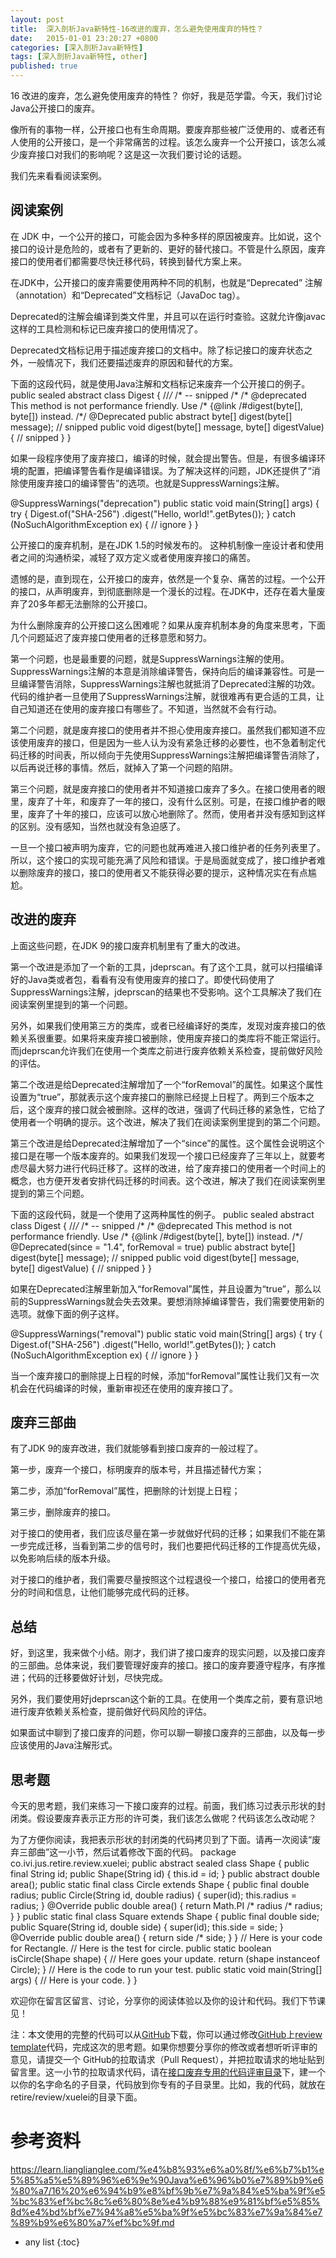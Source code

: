 ```yaml
---
layout: post
title:  深入剖析Java新特性-16改进的废弃，怎么避免使用废弃的特性？
date:   2015-01-01 23:20:27 +0800
categories: [深入剖析Java新特性]
tags: [深入剖析Java新特性, other]
published: true
---
```




16 改进的废弃，怎么避免使用废弃的特性？
你好，我是范学雷。今天，我们讨论Java公开接口的废弃。

像所有的事物一样，公开接口也有生命周期。要废弃那些被广泛使用的、或者还有人使用的公开接口，是一个非常痛苦的过程。该怎么废弃一个公开接口，该怎么减少废弃接口对我们的影响呢？这是这一次我们要讨论的话题。

我们先来看看阅读案例。

## 阅读案例

在 JDK 中，一个公开的接口，可能会因为多种多样的原因被废弃。比如说，这个接口的设计是危险的，或者有了更新的、更好的替代接口。不管是什么原因，废弃接口的使用者们都需要尽快迁移代码，转换到替代方案上来。

在JDK中，公开接口的废弃需要使用两种不同的机制，也就是“Deprecated” 注解（annotation）和“Deprecated”文档标记（JavaDoc tag）。

Deprecated的注解会编译到类文件里，并且可以在运行时查验。这就允许像javac这样的工具检测和标记已废弃接口的使用情况了。

Deprecated文档标记用于描述废弃接口的文档中。除了标记接口的废弃状态之外，一般情况下，我们还要描述废弃的原因和替代的方案。

下面的这段代码，就是使用Java注解和文档标记来废弃一个公开接口的例子。
public sealed abstract class Digest { //*/* /* -- snipped /* /* @deprecated This method is not performance friendly. Use /* {@link /#digest(byte[], byte[]) instead. /*/ @Deprecated public abstract byte[] digest(byte[] message); // snipped public void digest(byte[] message, byte[] digestValue) { // snipped } }

如果一段程序使用了废弃接口，编译的时候，就会提出警告。但是，有很多编译环境的配置，把编译警告看作是编译错误。为了解决这样的问题，JDK还提供了“消除使用废弃接口的编译警告”的选项。也就是SuppressWarnings注解。

@SuppressWarnings("deprecation") public static void main(String[] args) { try { Digest.of("SHA-256") .digest("Hello, world!".getBytes()); } catch (NoSuchAlgorithmException ex) { // ignore } }

公开接口的废弃机制，是在JDK 1.5的时候发布的。 这种机制像一座设计者和使用者之间的沟通桥梁，减轻了双方定义或者使用废弃接口的痛苦。

遗憾的是，直到现在，公开接口的废弃，依然是一个复杂、痛苦的过程。一个公开的接口，从声明废弃，到彻底删除是一个漫长的过程。在JDK中，还存在着大量废弃了20多年都无法删除的公开接口。

为什么删除废弃的公开接口这么困难呢？如果从废弃机制本身的角度来思考，下面几个问题延迟了废弃接口使用者的迁移意愿和努力。

第一个问题，也是最重要的问题，就是SuppressWarnings注解的使用。SuppressWarnings注解的本意是消除编译警告，保持向后的编译兼容性。可是一旦编译警告消除，SuppressWarnings注解也就抵消了Deprecated注解的功效。代码的维护者一旦使用了SuppressWarnings注解，就很难再有更合适的工具，让自己知道还在使用的废弃接口有哪些了。不知道，当然就不会有行动。

第二个问题，就是废弃接口的使用者并不担心使用废弃接口。虽然我们都知道不应该使用废弃的接口，但是因为一些人认为没有紧急迁移的必要性，也不急着制定代码迁移的时间表，所以倾向于先使用SuppressWarnings注解把编译警告消除了，以后再说迁移的事情。然后，就掉入了第一个问题的陷阱。

第三个问题，就是废弃接口的使用者并不知道接口废弃了多久。在接口使用者的眼里，废弃了十年，和废弃了一年的接口，没有什么区别。可是，在接口维护者的眼里，废弃了十年的接口，应该可以放心地删除了。然而，使用者并没有感知到这样的区别。没有感知，当然也就没有急迫感了。

一旦一个接口被声明为废弃，它的问题也就再难进入接口维护者的任务列表里了。所以，这个接口的实现可能充满了风险和错误。于是局面就变成了，接口维护者难以删除废弃的接口，接口的使用者又不能获得必要的提示，这种情况实在有点尴尬。

## 改进的废弃

上面这些问题，在JDK 9的接口废弃机制里有了重大的改进。

第一个改进是添加了一个新的工具，jdeprscan。有了这个工具，就可以扫描编译好的Java类或者包，看看有没有使用废弃的接口了。即使代码使用了SuppressWarnings注解，jdeprscan的结果也不受影响。这个工具解决了我们在阅读案例里提到的第一个问题。

另外，如果我们使用第三方的类库，或者已经编译好的类库，发现对废弃接口的依赖关系很重要。如果将来废弃接口被删除，使用废弃接口的类库将不能正常运行。而jdeprscan允许我们在使用一个类库之前进行废弃依赖关系检查，提前做好风险的评估。

第二个改进是给Deprecated注解增加了一个“forRemoval”的属性。如果这个属性设置为“true”，那就表示这个废弃接口的删除已经提上日程了。两到三个版本之后，这个废弃的接口就会被删除。这样的改进，强调了代码迁移的紧急性，它给了使用者一个明确的提示。这个改进，解决了我们在阅读案例里提到的第二个问题。

第三个改进是给Deprecated注解增加了一个“since”的属性。这个属性会说明这个接口是在哪一个版本废弃的。如果我们发现一个接口已经废弃了三年以上，就要考虑尽最大努力进行代码迁移了。这样的改进，给了废弃接口的使用者一个时间上的概念，也方便开发者安排代码迁移的时间表。这个改进，解决了我们在阅读案例里提到的第三个问题。

下面的这段代码，就是一个使用了这两种属性的例子。
public sealed abstract class Digest { //*/* /* -- snipped /* /* @deprecated This method is not performance friendly. Use /* {@link /#digest(byte[], byte[]) instead. /*/ @Deprecated(since = "1.4", forRemoval = true) public abstract byte[] digest(byte[] message); // snipped public void digest(byte[] message, byte[] digestValue) { // snipped } }

如果在Deprecated注解里新加入“forRemoval”属性，并且设置为“true”，那么以前的SuppressWarnings就会失去效果。要想消除掉编译警告，我们需要使用新的选项。就像下面的例子这样。

@SuppressWarnings("removal") public static void main(String[] args) { try { Digest.of("SHA-256") .digest("Hello, world!".getBytes()); } catch (NoSuchAlgorithmException ex) { // ignore } }

当一个废弃接口的删除提上日程的时候，添加“forRemoval”属性让我们又有一次机会在代码编译的时候，重新审视还在使用的废弃接口了。

## 废弃三部曲

有了JDK 9的废弃改进，我们就能够看到接口废弃的一般过程了。

第一步，废弃一个接口，标明废弃的版本号，并且描述替代方案；

第二步，添加“forRemoval”属性，把删除的计划提上日程；

第三步，删除废弃的接口。

对于接口的使用者，我们应该尽量在第一步就做好代码的迁移；如果我们不能在第一步完成迁移，当看到第二步的信号时，我们也要把代码迁移的工作提高优先级，以免影响后续的版本升级。

对于接口的维护者，我们需要尽量按照这个过程退役一个接口，给接口的使用者充分的时间和信息，让他们能够完成代码的迁移。

## 总结

好，到这里，我来做个小结。刚才，我们讲了接口废弃的现实问题，以及接口废弃的三部曲。总体来说，我们要管理好废弃的接口。接口的废弃要遵守程序，有序推进；代码的迁移要做好计划，尽快完成。

另外，我们要使用好jdeprscan这个新的工具。在使用一个类库之前，要有意识地进行废弃依赖关系检查，提前做好代码风险的评估。

如果面试中聊到了接口废弃的问题，你可以聊一聊接口废弃的三部曲，以及每一步应该使用的Java注解形式。

## 思考题

今天的思考题，我们来练习一下接口废弃的过程。前面，我们练习过表示形状的封闭类。假设要废弃表示正方形的许可类，我们该怎么做呢？代码该怎么改动呢？

为了方便你阅读，我把表示形状的封闭类的代码拷贝到了下面。请再一次阅读“废弃三部曲”这一小节，然后试着修改下面的代码。
package co.ivi.jus.retire.review.xuelei; public abstract sealed class Shape { public final String id; public Shape(String id) { this.id = id; } public abstract double area(); public static final class Circle extends Shape { public final double radius; public Circle(String id, double radius) { super(id); this.radius = radius; } @Override public double area() { return Math.PI /* radius /* radius; } } public static final class Square extends Shape { public final double side; public Square(String id, double side) { super(id); this.side = side; } @Override public double area() { return side /* side; } } // Here is your code for Rectangle. // Here is the test for circle. public static boolean isCircle(Shape shape) { // Here goes your update. return (shape instanceof Circle); } // Here is the code to run your test. public static void main(String[] args) { // Here is your code. } }

欢迎你在留言区留言、讨论，分享你的阅读体验以及你的设计和代码。我们下节课见！

注：本文使用的完整的代码可以从[GitHub](https://github.com/XueleiFan/java-up/tree/main/src/main/java/co/ivi/jus/retire)下载，你可以通过修改[GitHub](https://github.com/XueleiFan/java-up/tree/main/src/main/java/co/ivi/jus/retire)上[review template](https://github.com/XueleiFan/java-up/blob/main/src/main/java/co/ivi/jus/retire/review/xuelei/Shape.java)代码，完成这次的思考题。如果你想要分享你的修改或者想听听评审的意见，请提交一个 GitHub的拉取请求（Pull Request），并把拉取请求的地址贴到留言里。这一小节的拉取请求代码，请在[接口废弃专用的代码评审目录](https://github.com/XueleiFan/java-up/tree/main/src/main/java/co/ivi/jus/retire/review)下，建一个以你的名字命名的子目录，代码放到你专有的子目录里。比如，我的代码，就放在retire/review/xuelei的目录下面。




# 参考资料

https://learn.lianglianglee.com/%e4%b8%93%e6%a0%8f/%e6%b7%b1%e5%85%a5%e5%89%96%e6%9e%90Java%e6%96%b0%e7%89%b9%e6%80%a7/16%20%e6%94%b9%e8%bf%9b%e7%9a%84%e5%ba%9f%e5%bc%83%ef%bc%8c%e6%80%8e%e4%b9%88%e9%81%bf%e5%85%8d%e4%bd%bf%e7%94%a8%e5%ba%9f%e5%bc%83%e7%9a%84%e7%89%b9%e6%80%a7%ef%bc%9f.md

* any list
{:toc}
